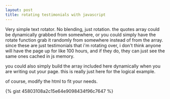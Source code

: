 ```yaml
---
layout: post
title: rotating testimonials with javascript
---
```


Very simple text rotator. No blending, just rotation. the quotes array could be dynamically grabbed from somewhere, or you could simply have the rotate function grab it randomly from somewhere instead of from the array. since these are just testimonials that i'm rotating over, i don't think anyone will have the page up for like 100 hours, and if they do, they can just see the same ones cached in js memory.

you could also simply build the array included here dynamically when you are writing out your page. this is really just here for the logical example.

of course, modify the html to fit your needs.

{% gist 45803108a2c15e64e9098434f96c7647 %}

